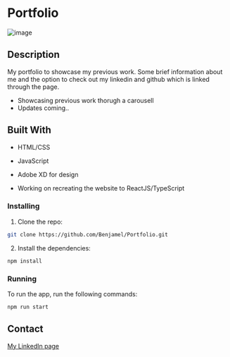 # Portfolio

![image](https://user-images.githubusercontent.com/82838871/208254912-6a821fc1-03b9-4add-b571-d0af3ff0c0fe.png)

## Description

My portfolio to showcase my previous work. Some brief information about me and the option to check out my linkedin and github which is linked through the page. 

- Showcasing previous work thorugh a carousell
- Updates coming.. 

## Built With

- HTML/CSS
- JavaScript
- Adobe XD for design

- Working on recreating the website to ReactJS/TypeScript

### Installing

1. Clone the repo:

```bash
git clone https://github.com/Benjamel/Portfolio.git
```

2. Install the dependencies:

```
npm install
```

### Running

To run the app, run the following commands:

```bash
npm run start
```

## Contact

[My LinkedIn page](https://www.linkedin.com/in/benjaminmeldal)

